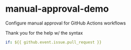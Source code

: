 # manual-approval-demo

Configure manual approval for GitHub Actions workflows

Thank you for the help w/ the syntax

```yml
if: ${{ github.event.issue.pull_request }}
```
